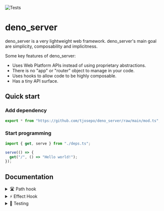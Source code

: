 ![Tests](https://github.com/tjosepo/deno-server/actions/workflows/tests.yml/badge.svg)
# deno_server

deno_server is a very lightweight web framework. deno_server's main goal are simplicity, composability and implicitness.

Some key features of deno_server:
- Uses Web Platform APIs instead of using proprietary abstractions.
- There is no "app" or "router" object to manage in your code.
- Uses hooks to allow code to be highly composable.
- Has a tiny API surface.

## Quick start 

### Add dependency
```ts
export * from "https://github.com/tjosepo/deno_server/raw/main/mod.ts";
```

### Start programming
```ts
import { get, serve } from "./deps.ts";

serve(() => {
  get("/", () => "Hello world!");
});
```

## Documentation

<details>
<summary>🛣️ Path hook</summary>

The _Path_ hook lets you group endpoints together.

```ts
import {
  del,
  get,
  patch,
  path,
  post,
  serve,
} from "https://github.com/tjosepo/deno_server/raw/main/mod.ts";

serve(() => {
  get("/hello", () => "Hello world!");

  path("/user", () => {
    get(getAllUsers);
    post(createUser);
    path("/:id", () => {
      get(getOneUser);
      patch(updateUser);
      del(deleteUser);
    });
  });
}, { port: 8080 });
```

The _Path_ hook can also be used to encapsulate side effects from the _Effect_
hook. An effect declared inside a path will only affect endpoints from that path
and it's subpaths.
</details>

<details>
<summary>⚡ Effect Hook</summary>

The _Effect_ hook lets you perform side effects in a component. It serves the
same purpose as middlewares and guards from other frameworks. Effects are
performed before every request.

```ts
import {
  get,
  serve,
  useEffect,
} from "https://github.com/tjosepo/deno_server/raw/main/mod.ts";

serve(() => {
  // Similar to middlewares and guards:
  useEffect((request) => {
    if (request.method !== "GET") {
      throw new Response("Method Not Allowed", {
        status: 405,
        headers: new Headers({ allow: "GET" }),
      });
    }
  });

  get("/", () => "Hello world!");
});
```

Effects may also return a cleanup function to be performed after the request
(even if an exception occurred). Cleanup functions may return a new response
object.

```ts
import {
  get,
  serve,
  useEffect,
} from "https://github.com/tjosepo/deno_server/raw/main/mod.ts";

serve(() => {
  // Implements a logger
  useEffect((request) => {
    const start = Date.now();

    return (response) => {
      const ms = Date.now() - start;
      console.log(
        `[${response.status}] ${request.method} ${request.url} ${ms}ms`,
      );
    };
  });

  get("/", () => "Hello world!");
});
```

Unlike middlewares, **effects cannot modify the request object**. The request
object that a route receives is the request object that was received by the
server. However, effects can interrupt the processing of a request by throwing.
</details>

<details>
  <summary>🧪 Testing</summary>

You can use the _Mock_ hook to test your components. It returns a special fetch
function that can be used to simulate a request.

```ts
export { assertEquals } from "https://deno.land/std/testing/asserts.ts";
import {
  get,
  mock,
} from "https://github.com/tjosepo/deno_server/raw/main/mod.ts";

async function test() {
  const fetch = mock(() => get("/foo", "Hello world!"));
  const response = await fetch("http://test.com/foo");
  assertEquals(await response.text(), "Hello world!");
}
```
</details>
